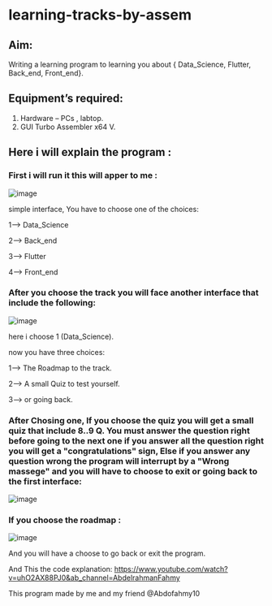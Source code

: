 # learning-tracks-by-assem
## Aim:
Writing a learning program to learning you about { Data_Science, Flutter, Back_end, Front_end}.

## Equipment’s required:
1.	Hardware – PCs , labtop.
2.  GUI Turbo Assembler x64 V.

## Here i will explain the program :
### First i will run it this will apper to me :
![image](https://user-images.githubusercontent.com/71356170/209189918-2e9ae5a4-4185-4d6f-93d0-2e0653bf2dfc.png)

simple interface, You have to choose one of the choices:

1--> Data_Science 

2--> Back_end

3--> Flutter

4--> Front_end

### After you choose the track you will face another interface that include the following:
![image](https://user-images.githubusercontent.com/71356170/209192339-83ee3f34-d665-4a41-8ba2-6fb7ded82113.png)

here i choose 1 (Data_Science).

now you have three choices:

1--> The Roadmap to the track.

2--> A small Quiz to test yourself.

3--> or going back.

### After Chosing one, If you choose the quiz you will get a small quiz that include 8..9 Q. You must answer the question right before going to the next one if you answer all the question right you will get a "congratulations" sign, Else if you answer any question wrong the program will interrupt by a "Wrong massege" and you will have to choose to exit or going back to the first interface:
![image](https://user-images.githubusercontent.com/71356170/209191949-7805cf2b-27d5-40d6-b0f7-88c05c13d7f1.png)

### If you choose the roadmap :
![image](https://user-images.githubusercontent.com/71356170/209193071-df8a6fad-ae8e-4d5a-9261-022f9916cccc.png)

And you will have a choose to go back or exit the program.

And This the code explanation: https://www.youtube.com/watch?v=uhO2AX88PJ0&ab_channel=AbdelrahmanFahmy

This program made by me and my friend @Abdofahmy10


